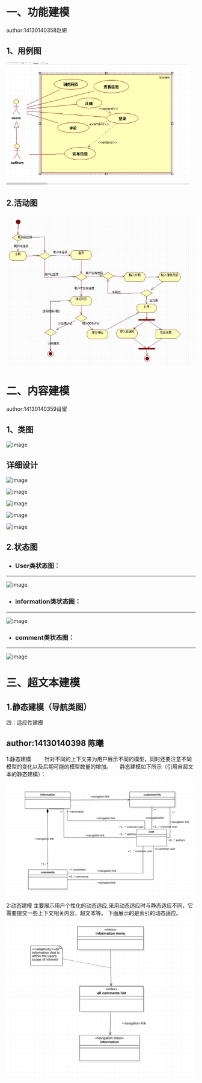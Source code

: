 一、功能建模
=======
author:14130140358赵妍

1、用例图
---------
![image](https://github.com/foolishzhao/web/raw/master/图片2.png)

2.活动图
---------
![image](https://github.com/foolishzhao/web/raw/master/Cache_78ef946d6d7c76f1..jpg)
 
二、内容建模
======= 
author:14130140359肖蜜

1、类图
---------
![image](https://github.com/homilly/web-curriculum--design/blob/master/1.png)

详细设计
---------
![image](https://github.com/homilly/web-curriculum--design/blob/master/dao.png)

![image](https://github.com/homilly/web-curriculum--design/blob/master/Service.png)

![image](https://github.com/homilly/web-curriculum--design/blob/master/domain.png)

![image](https://github.com/homilly/web-curriculum--design/blob/master/utils.png)

![image](https://github.com/homilly/web-curriculum--design/blob/master/web.png)

2.状态图 
---------
* ###  User类状态图：
------
![image](https://github.com/homilly/web-curriculum--design/blob/master/2.png)

* ### information类状态图：
------
![image](https://github.com/homilly/web-curriculum--design/blob/master/3.png)

* ### comment类状态图：
------
![image](https://github.com/homilly/web-curriculum--design/blob/master/4.png)

三、超文本建模
=======


1.静态建模（导航类图）
------



四：适应性建模

author:14130140398 陈曦
----------
1:静态建模 　　
针对不同的上下文来为用户展示不同的模型，同时还要注意不同模型的变化以及后期可能的模型数量的增加。 　
静态建模如下所示（引用自超文本的静态建模）：
![image](https://github.com/supervicchen/vic/blob/master/%E5%B1%8F%E5%B9%95%E5%BF%AB%E7%85%A7%202017-06-19%20%E4%B8%8A%E5%8D%889.13.54.png)
2:动态建模 
主要展示用户个性化的动态适应,采用动态适应时与静态适应不同，它需要提交一些上下文相关内容，超文本等。
下面展示的是索引的动态适应。
![image](https://github.com/supervicchen/vic/blob/master/%E5%B1%8F%E5%B9%95%E5%BF%AB%E7%85%A7%202017-06-19%20%E4%B8%8A%E5%8D%889.23.00.png)






